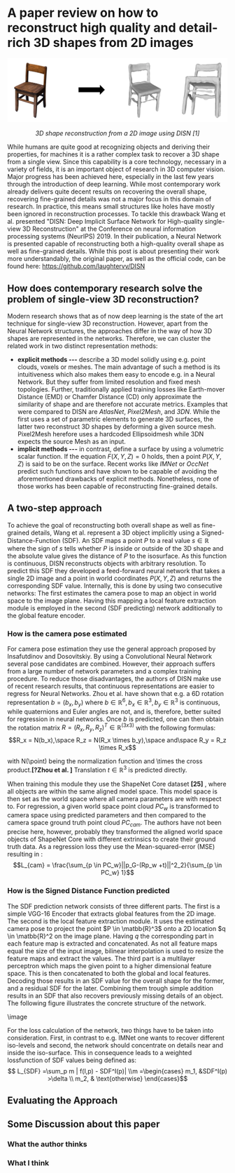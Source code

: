 



# A paper review on how to reconstruct high quality and detail-rich 3D shapes from 2D images
![enter image description here](https://github.com/bockph/DISN-Presentation/blob/master/title_1.png?raw=true)
<center><i>3D shape reconstruction from a 2D image using DISN [1]</i></center> 

While humans are quite good at recognizing objects and deriving their properties, for machines it is a rather complex task to recover a 3D shape from a single view. Since this capability is a core technology, necessary in a variety of fields, it is an important object of research in 3D computer vision. Major progress has been achieved here, especially in the last few years through the introduction of deep learning. While most contemporary work already delivers quite decent results on recovering the overall shape, recovering fine-grained details was not a major focus in this domain of research. In practice, this means small structures like holes have mostly been ignored in reconstruction processes. To tackle this drawback Wang et al. presented "DISN: Deep Implicit Surface Network for High-quality single-view 3D Reconstruction" at the Conference on neural information processing systems (NeurIPS) 2019. 
In their publication, a Neural Network is presented capable of reconstructing both a high-quality overall shape as well as fine-grained details. While this post is about presenting their work more understandably, the original paper, as well as the official code, can be found here: https://github.com/laughtervv/DISN

## How does contemporary research solve the problem of single-view 3D reconstruction?

Modern research shows that as of now deep learning is the state of the art technique for single-view 3D reconstruction. However, apart from the Neural Network structures, the approaches differ in the way of how 3D shapes are represented in the networks. Therefore, we can cluster the related work in two distinct representation methods:

 - **explicit methods ---** describe a 3D model solidly using e.g. point clouds, voxels or meshes. The main advantage of such a method is its intuitiveness which also makes them easy to encode e.g. in a Neural Network. But they suffer from limited resolution and fixed mesh topologies. Further, traditionally applied training losses like Earth-mover Distance (EMD) or Chamfer Distance (CD) only approximate the similarity of shape and are therefore not accurate metrics.
Examples that were compared to DISN are *AtlasNet*, *Pixel2Mesh*, and *3DN*.  While the first uses a set of parametric elements to generate 3D surfaces, the latter two reconstruct 3D shapes by deforming a given source mesh. Pixel2Mesh herefore uses a hardcoded Ellipsoidmesh while 3DN expects the source Mesh as an input. 
 - **implicit methods ---** in contrast, define a surface by using a volumetric scalar function. If the equation $F(X,Y,Z) = 0$ holds, then a point $P(X,Y,Z)$ is said to be on the surface. 
Recent works like  *IMNet* or *OccNet*  predict such functions and have shown to be capable of avoiding the aforementioned drawbacks of explicit methods. Nonetheless, none of those works has been capable of reconstructing fine-grained details.

## A two-step approach
To achieve the goal of reconstructing both overall shape as well as fine-grained details, Wang et al. represent a 3D object implicitly using a Signed-Distance-Function (SDF). An SDF maps a point $P$ to a real value $s \in \mathbb{R}$ where the sign of $s$ tells whether $P$ is inside or outside of the 3D shape and the absolute value gives the distance of $P$ to the isosurface.  As this function is continuous, DISN reconstructs objects with arbitrary resolution.
To predict this SDF they developed a feed-forward neural network that takes a single 2D image and a point in world coordinates $P(X, Y, Z)$ and returns the corresponding SDF value. Internally, this is done by using two consecutive networks: The first estimates the camera pose to map an object in world space to the image plane. Having this mapping a local feature extraction module is employed in the second (SDF predicting) network additionally to the global feature encoder.

### How is the camera pose estimated 
For camera pose estimation they use the general approach proposed by Insafutdinov and Dosovitskiy. By using a Convolutional Neural Network several pose candidates are combined. However, their approach suffers from a large number of network parameters and a complex training procedure. 
To reduce those disadvantages, the authors of DISN make use of recent research results, that continuous representations are easier to regress for Neural Networks. Zhou et al. have shown that e.g. a 6D rotation representation $b=(b_x,b_y)$ where $b \in \mathbb{R}^6, b_x \in \mathbb{R}^3, b_y \in \mathbb{R}^3$  is continuous, while quaternions and Euler angles are not, and is, therefore, better suited for regression in neural networks. Once $b$ is predicted, one can then obtain the rotation matrix $R =(R_x, R_y, R_z)^T \in \mathbb{R}^{(3x3)}$ with the following formulas:
$$R_x = N(b_x),\space R_z = N(R_x \times b_y),\space  and\space R_y = R_z \times R_x$$

with N(\point) being the normalization function and \times the cross product.**[?Zhou et al. ]**
Translation $t \in \mathbb{R}^3$ is predicted directly.

When training this module they use the ShapeNet Core dataset **[25]** , where all objects are within the same aligned model space. This model space is then set as the world space where all camera parameters are with respect to. For regression, a given world space point cloud $PC_w$ is transformed to camera space using predicted parameters and then compared to the camera space ground truth point cloud $PC_{cam}$. The authors have not been precise here, however, probably they transformed the aligned world space objects of ShapeNet Core with different extrinsics to create their ground truth data. As a regression loss they use the Mean-squared-error (MSE) resulting in :
$$L_{cam} = \frac{\sum_{p \in PC_w}||p_G-(Rp_w +t)||^2_2}{\sum_{p \in PC_w} 1}$$

### How is the Signed Distance Function predicted
The SDF prediction network consists of three different parts. The first is a simple VGG-16 Encoder that extracts global features from the 2D image. 
The second is the local feature extraction module. It uses the estimated camera pose to project the point $P \in \matbb{R}^3$ onto a 2D location $q \in \matbb{R}^2 on the image plane. Having $q$ the corresponding part in each feature map is extracted and concatenated. As not all feature maps equal the size of the input image, bilinear interpolation is used to resize the feature maps and extract the values.
The third part is a multilayer perceptron which maps the given point to a higher dimensional feature space. This is then concatenated to both the global and local features. Decoding those results in an SDF value for the overall shape for the former, and a residual SDF for the later. Combining them trough simple addition results in an SDF that also recovers previously missing details of an object. The following figure illustrates the concrete structure of the network.

\image

For the loss calculation of the network, two things have to be taken into consideration. First, in contrast to e.g. IMNet one wants to recover different iso-levels and second, the network should concentrate on details near and inside the iso-surface. This in consequence leads to a weighted lossfunction of SDF values being defined as:
$$ L_{SDF} =\sum_p  m | f(I,p) - SDF^I(p)| 
\\m =\begin{cases}
    m_1, &SDF^I(p) >\delta \\
    m_2, &              \text{otherwise}
\end{cases}$$




## Evaluating the Approach

## Some Discussion about this paper

### What the author thinks

### What I think
<!--stackedit_data:
eyJoaXN0b3J5IjpbLTE5MjMyNjA0NzIsMTQ3MjM1NzU0LDk1NT
U0MjA2MiwtMTY2Mzk3OTM5Myw1OTM5MjA5MzYsMTk4NjkwODMw
NiwtMTMyMjMwODg3MywyMDc1MTA1MTI2LC03NzU3NTYxOTQsMz
YxOTQ3MzAwLC0xMTI4NjE0NzI3LDkwMjY0MTc5NSwtMzIwMTU2
MiwtMjEyMTY5MzYwMiw1NTQwNjc4MDksLTIxNDYyOTM2MjQsMT
UyNjEyNzQ4Niw1MjM3MTc4MzMsLTk4MzA3Mzk5NCwtMTU0MjQ3
NTcyNF19
-->
